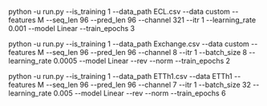 <!-- ECL -->

python -u run.py --is_training 1 --data_path ECL.csv --data custom --features M --seq_len 96 --pred_len 96 --channel 321 --itr 1 --learning_rate 0.001 --model Linear --train_epochs 3

<!-- Exchange -->

python -u run.py --is_training 1 --data_path Exchange.csv --data custom --features M --seq_len 96 --pred_len 96 --channel 8 --itr 1 --batch_size 8 --learning_rate 0.0005 --model Linear --rev --norm --train_epochs 2

<!-- ETTh1 -->

python -u run.py --is_training 1 --data_path ETTh1.csv --data ETTh1 --features M --seq_len 96 --pred_len 96 --channel 7 --itr 1 --batch_size 32 --learning_rate 0.005 --model Linear --rev --norm --train_epochs 6
